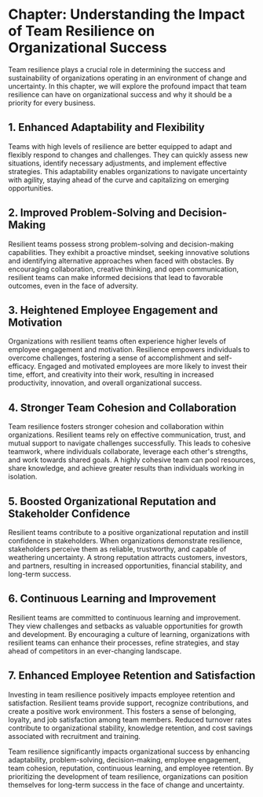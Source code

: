 Chapter: Understanding the Impact of Team Resilience on Organizational Success
==============================================================================

Team resilience plays a crucial role in determining the success and sustainability of organizations operating in an environment of change and uncertainty. In this chapter, we will explore the profound impact that team resilience can have on organizational success and why it should be a priority for every business.

**1. Enhanced Adaptability and Flexibility**
--------------------------------------------

Teams with high levels of resilience are better equipped to adapt and flexibly respond to changes and challenges. They can quickly assess new situations, identify necessary adjustments, and implement effective strategies. This adaptability enables organizations to navigate uncertainty with agility, staying ahead of the curve and capitalizing on emerging opportunities.

**2. Improved Problem-Solving and Decision-Making**
---------------------------------------------------

Resilient teams possess strong problem-solving and decision-making capabilities. They exhibit a proactive mindset, seeking innovative solutions and identifying alternative approaches when faced with obstacles. By encouraging collaboration, creative thinking, and open communication, resilient teams can make informed decisions that lead to favorable outcomes, even in the face of adversity.

**3. Heightened Employee Engagement and Motivation**
----------------------------------------------------

Organizations with resilient teams often experience higher levels of employee engagement and motivation. Resilience empowers individuals to overcome challenges, fostering a sense of accomplishment and self-efficacy. Engaged and motivated employees are more likely to invest their time, effort, and creativity into their work, resulting in increased productivity, innovation, and overall organizational success.

**4. Stronger Team Cohesion and Collaboration**
-----------------------------------------------

Team resilience fosters stronger cohesion and collaboration within organizations. Resilient teams rely on effective communication, trust, and mutual support to navigate challenges successfully. This leads to cohesive teamwork, where individuals collaborate, leverage each other's strengths, and work towards shared goals. A highly cohesive team can pool resources, share knowledge, and achieve greater results than individuals working in isolation.

**5. Boosted Organizational Reputation and Stakeholder Confidence**
-------------------------------------------------------------------

Resilient teams contribute to a positive organizational reputation and instill confidence in stakeholders. When organizations demonstrate resilience, stakeholders perceive them as reliable, trustworthy, and capable of weathering uncertainty. A strong reputation attracts customers, investors, and partners, resulting in increased opportunities, financial stability, and long-term success.

**6. Continuous Learning and Improvement**
------------------------------------------

Resilient teams are committed to continuous learning and improvement. They view challenges and setbacks as valuable opportunities for growth and development. By encouraging a culture of learning, organizations with resilient teams can enhance their processes, refine strategies, and stay ahead of competitors in an ever-changing landscape.

**7. Enhanced Employee Retention and Satisfaction**
---------------------------------------------------

Investing in team resilience positively impacts employee retention and satisfaction. Resilient teams provide support, recognize contributions, and create a positive work environment. This fosters a sense of belonging, loyalty, and job satisfaction among team members. Reduced turnover rates contribute to organizational stability, knowledge retention, and cost savings associated with recruitment and training.

Team resilience significantly impacts organizational success by enhancing adaptability, problem-solving, decision-making, employee engagement, team cohesion, reputation, continuous learning, and employee retention. By prioritizing the development of team resilience, organizations can position themselves for long-term success in the face of change and uncertainty.
